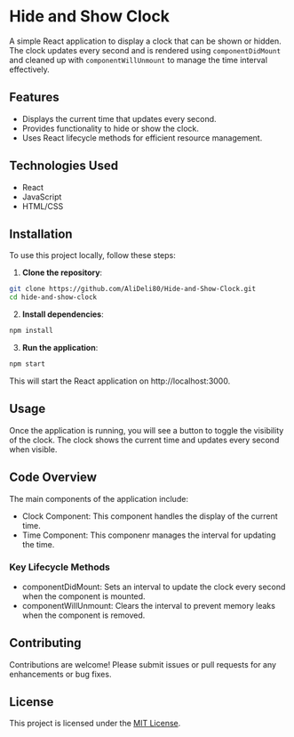 # Hide and Show Clock  

A simple React application to display a clock that can be shown or hidden. The clock updates every second and is rendered using `componentDidMount` and cleaned up with `componentWillUnmount` to manage the time interval effectively.   

## Features  

- Displays the current time that updates every second.  
- Provides functionality to hide or show the clock.  
- Uses React lifecycle methods for efficient resource management.  

## Technologies Used  

- React  
- JavaScript  
- HTML/CSS

## Installation  

To use this project locally, follow these steps:  

1. **Clone the repository**:  
```bash  
git clone https://github.com/AliDeli80/Hide-and-Show-Clock.git  
cd hide-and-show-clock
```
2. **Install dependencies**:
```bash
npm install
```
3. **Run the application**:
```bash
npm start
```
This will start the React application on http://localhost:3000.

## Usage

Once the application is running, you will see a button to toggle the visibility of the clock. The clock shows the current time and updates every second when visible.

## Code Overview

The main components of the application include:

- Clock Component: This component handles the display of the current time.
- Time Component: This componenr manages the interval for updating the time.

### Key Lifecycle Methods

- componentDidMount: Sets an interval to update the clock every second when the component is mounted.
- componentWillUnmount: Clears the interval to prevent memory leaks when the component is removed.

## Contributing
Contributions are welcome! Please submit issues or pull requests for any enhancements or bug fixes.

## License
This project is licensed under the [MIT License](LICENSE).
